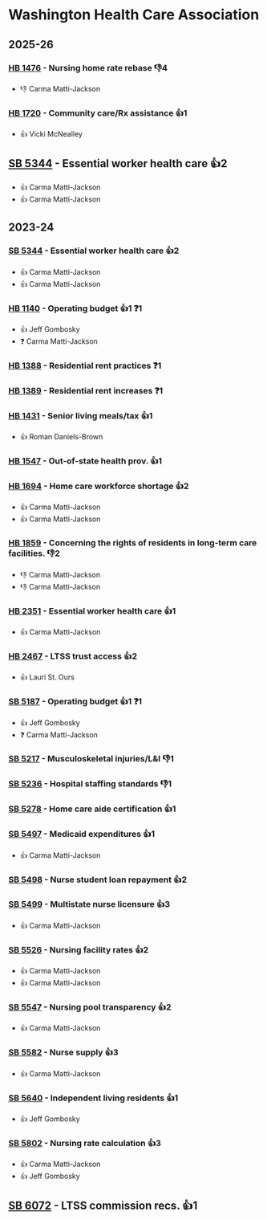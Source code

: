 # Washington Health Care Association
## 2025-26

### [HB 1476](/bill/2025-26/hb/1476/) - Nursing home rate rebase  👎4 
* 👎 Carma Matti-Jackson

### [HB 1720](/bill/2025-26/hb/1720/) - Community care/Rx assistance 👍1  
* 👍 Vicki McNealley

## [SB 5344](/bill/2025-26/sb/5344/) - Essential worker health care 👍2  
* 👍 Carma Matti-Jackson
* 👍 Carma Matti-Jackson

## 2023-24

### [SB 5344](/bill/2023-24/sb/5344/) - Essential worker health care 👍2  
* 👍 Carma Matti-Jackson
* 👍 Carma Matti-Jackson

### [HB 1140](/bill/2023-24/hb/1140/) - Operating budget 👍1  ❓1
* 👍 Jeff Gombosky
* ❓ Carma Matti-Jackson

### [HB 1388](/bill/2023-24/hb/1388/) - Residential rent practices   ❓1

### [HB 1389](/bill/2023-24/hb/1389/) - Residential rent increases   ❓1

### [HB 1431](/bill/2023-24/hb/1431/) - Senior living meals/tax 👍1  
* 👍 Roman Daniels-Brown

### [HB 1547](/bill/2023-24/hb/1547/) - Out-of-state health prov. 👍1  

### [HB 1694](/bill/2023-24/hb/1694/) - Home care workforce shortage 👍2  
* 👍 Carma Matti-Jackson
* 👍 Carma Matti-Jackson

### [HB 1859](/bill/2023-24/hb/1859/) - Concerning the rights of residents in long-term care facilities.  👎2 
* 👎 Carma Matti-Jackson
* 👎 Carma Matti-Jackson

### [HB 2351](/bill/2023-24/hb/2351/) - Essential worker health care 👍1  
* 👍 Carma Matti-Jackson

### [HB 2467](/bill/2023-24/hb/2467/) - LTSS trust access 👍2  
* 👍 Lauri St. Ours

### [SB 5187](/bill/2023-24/sb/5187/) - Operating budget 👍1  ❓1
* 👍 Jeff Gombosky
* ❓ Carma Matti-Jackson

### [SB 5217](/bill/2023-24/sb/5217/) - Musculoskeletal injuries/L&I  👎1 

### [SB 5236](/bill/2023-24/sb/5236/) - Hospital staffing standards  👎1 

### [SB 5278](/bill/2023-24/sb/5278/) - Home care aide certification 👍1  

### [SB 5497](/bill/2023-24/sb/5497/) - Medicaid expenditures 👍1  
* 👍 Carma Matti-Jackson

### [SB 5498](/bill/2023-24/sb/5498/) - Nurse student loan repayment 👍2  

### [SB 5499](/bill/2023-24/sb/5499/) - Multistate nurse licensure 👍3  
* 👍 Carma Matti-Jackson

### [SB 5526](/bill/2023-24/sb/5526/) - Nursing facility rates 👍2  
* 👍 Carma Matti-Jackson
* 👍 Carma Matti-Jackson

### [SB 5547](/bill/2023-24/sb/5547/) - Nursing pool transparency 👍2  
* 👍 Carma Matti-Jackson

### [SB 5582](/bill/2023-24/sb/5582/) - Nurse supply 👍3  
* 👍 Carma Matti-Jackson

### [SB 5640](/bill/2023-24/sb/5640/) - Independent living residents 👍1  
* 👍 Jeff Gombosky

### [SB 5802](/bill/2023-24/sb/5802/) - Nursing rate calculation 👍3  
* 👍 Carma Matti-Jackson
* 👍 Jeff Gombosky

## [SB 6072](/bill/2023-24/sb/6072/) - LTSS commission recs. 👍1  
